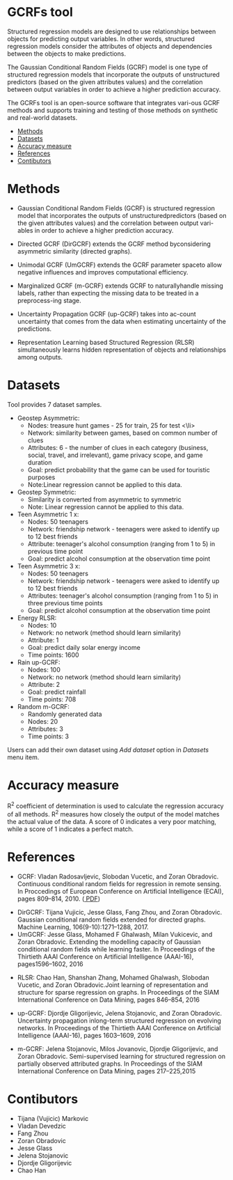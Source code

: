 # GCRFs tool

Structured regression  models are designed to use relationships between objects for predicting output variables.  In other words, structured regression models consider the attributes of objects and dependencies between the objects to make predictions. 

The Gaussian Conditional Random Fields (GCRF) model is one type of structured regression models that incorporate the outputs of unstructured predictors (based on the given attributes values) and the correlation between output variables in order to achieve a higher prediction accuracy. 

The GCRFs tool is an open-source software that integrates vari-ous GCRF methods and supports training and testing of those methods on synthetic and real-world  datasets.   

<ul>
  <li> <a href="#m">Methods</a></li> 
    <li> <a href="#d">Datasets</a></li> 
   <li> <a href="#a">Accuracy measure</a></li> 
  <li> <a href="#r">References</a></li> 
   <li> <a href="#c">Contibutors</a></li> 
</ul>


<a id="m" class="anchor" aria-hidden="true" href="#c"></a>
# Methods

- Gaussian Conditional Random Fields (GCRF) is structured regression model that incorporates the outputs of unstructuredpredictors (based on the given attributes values) and the correlation between output vari-ables in order to achieve a higher prediction accuracy. 

- Directed  GCRF  (DirGCRF)  extends  the  GCRF  method  byconsidering asymmetric similarity (directed graphs).

- Unimodal GCRF (UmGCRF) extends the GCRF parameter spaceto allow negative influences and improves computational efficiency.

- Marginalized GCRF (m-GCRF) extends GCRF to naturallyhandle missing labels, rather than expecting the missing data to be treated in a preprocess-ing stage. 

- Uncertainty Propagation GCRF (up-GCRF) takes into ac-count uncertainty that comes from the data when estimating uncertainty of the predictions. 

- Representation  Learning  based  Structured  Regression  (RLSR) simultaneously learns hidden representation of objects and relationships among outputs.

<a id="d" class="anchor" aria-hidden="true" href="#c"></a>
# Datasets

Tool provides 7 dataset samples.

<ul>
  <li> Geostep Asymmetric: 
    <ul>
       <li>Nodes: treasure hunt games - 25 for train, 25 for test <\li>
         <li>Network: similarity between games, based on common number of clues</li> 
 <li>Attributes: 6 - the number of clues in each category (business, social, travel, and irrelevant), game privacy scope, and game duration</li> 

 <li>Goal: predict probability that the game can be used for touristic purposes </li>

 <li>Note:Linear regression cannot be applied to this data. </li>
 </ul>
 </li>

  <li> Geostep Symmetric: 
<ul>
       <li>Similarity is converted from asymmetric to symmetric </li>

 <li>Note:
Linear regression cannot be applied to this data.</li></ul>
 </li>
 <li>Teen Asymmetric 1 x: 
  <ul>
<li>Nodes: 50 teenagers </li>

<li>Network: friendship network - teenagers were asked to identify up to 12 best friends </li>

<li>Attribute: teenager's alcohol consumption (ranging from 1 to 5) in previous time point </li>

<li>Goal: predict alcohol consumption at the observation time point </li>
</ul></li>

<li>Teen Asymmetric 3 x: <ul>
<li>Nodes: 50 teenagers </li>
<li>Network: friendship network - teenagers were asked to identify up to 12 best friends </li>
<li>Attributes: teenager's alcohol consumption (ranging from 1 to 5) in three previous time points </li>
<li>Goal: predict alcohol consumption at the observation time point </li>
</ul></li>
<li>Energy RLSR:  <ul>
<li>Nodes: 10 

<li>Network: no network (method should learn similarity)  </li>

<li>Attribute: 1 </li> 

<li>Goal: predict daily solar energy income  </li>

<li>Time points: 1600  </li>

</ul></li>
<li>Rain up-GCRF: <ul>
<li>Nodes: 100 </li>

<li>Network: no network (method should learn similarity) </li>

<li>Attribute: 2 </li>

<li>Goal: predict rainfall </li>

<li>Time points: 708 </li>

</ul></li>
<li>Random m-GCRF: 
<ul>
<li>Randomly generated data</li>

<li>Nodes: 20</li>

<li>Attributes: 3</li>

<li>Time points: 3</li>
</ul></li>
</ul>

Users can add their own dataset using <i>Add dataset</i> option in <i>Datasets</i> menu item.

<a id="a" class="anchor" aria-hidden="true" href="#c"></a>
# Accuracy measure

R<sup>2</sup>  coefficient of determination is used to calculate the regression accuracy of all methods. R<sup>2</sup>  measures how closely the output of the model matches the actual value of the data. A score of 0 indicates a very poor matching, while a score of 1 indicates a perfect match. 

<a id="r" class="anchor" aria-hidden="true" href="#c"></a>
# References
<ul>
<li>
GCRF: Vladan  Radosavljevic,  Slobodan  Vucetic,  and  Zoran  Obradovic.   Continuous  conditional random fields for regression in remote sensing. In Proccedings of European Conference on Artificial Intelligence (ECAI), pages 809–814, 2010. (<a href="http://www.ist.temple.edu/~zoran/papers/ECAI125.pdf"> PDF</a>)</p>
</li>
<li>
DirGCRF: Tijana Vujicic, Jesse Glass, Fang Zhou, and Zoran Obradovic. Gaussian conditional random fields extended for directed graphs. Machine Learning, 106(9-10):1271–1288, 2017.
</li>	
<li>
UmGCRF: Jesse  Glass,  Mohamed  F  Ghalwash,  Milan  Vukicevic,  and  Zoran  Obradovic.   Extending the  modelling  capacity  of  Gaussian  conditional  random  fields  while  learning  faster.   In Proceedings of the Thirtieth AAAI Conference on Artificial Intelligence (AAAI-16), pages1596–1602, 2016</p>
</li>	
<li>
RLSR: Chao Han, Shanshan Zhang, Mohamed Ghalwash, Slobodan Vucetic, and Zoran Obradovic.Joint learning of representation and structure for sparse regression on graphs.  In Proceedings of the SIAM International Conference on Data Mining, pages 846–854, 2016</p>
</li>
<li>
up-GCRF: Djordje Gligorijevic, Jelena Stojanovic, and Zoran Obradovic.  Uncertainty propagation inlong-term  structured  regression  on  evolving  networks.   In Proceedings  of  the  Thirtieth  AAAI Conference on Artificial Intelligence (AAAI-16), pages 1603–1609, 2016</p>
</li>
<li>
m-GCRF: Jelena  Stojanovic,  Milos  Jovanovic,  Djordje  Gligorijevic,  and  Zoran  Obradovic.   Semi-supervised  learning  for  structured  regression  on  partially  observed  attributed  graphs. In Proceedings  of  the  SIAM  International  Conference  on  Data  Mining,  pages 217–225,2015
</li>
</ul>

<a id="c" class="anchor" aria-hidden="true" href="#c"></a>
# Contibutors
- Tijana (Vujicic) Markovic
- Vladan Devedzic
- Fang Zhou
- Zoran Obradovic
- Jesse Glass
- Jelena Stojanovic
- Djordje Gligorijevic
- Chao Han


